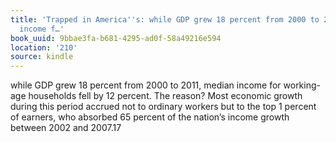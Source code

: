 ```yaml
---
title: 'Trapped in America''s: while GDP grew 18 percent from 2000 to 2011, median
  income f…'
book_uuid: 9bbae3fa-b681-4295-ad0f-58a49216e594
location: '210'
source: kindle
---
```


while GDP grew 18 percent from 2000 to 2011, median income for working-age households fell by 12 percent. The reason? Most economic growth during this period accrued not to ordinary workers but to the top 1 percent of earners, who absorbed 65 percent of the nation’s income growth between 2002 and 2007.17